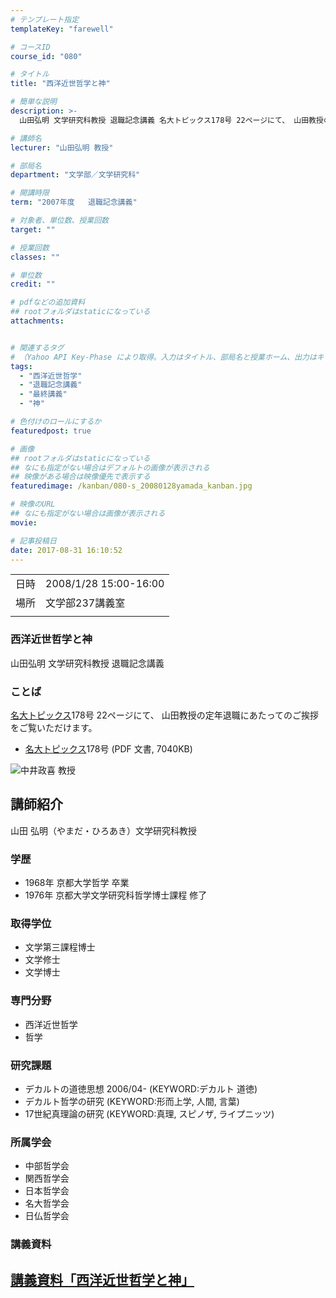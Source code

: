 ```yaml
---
# テンプレート指定
templateKey: "farewell"

# コースID
course_id: "080"

# タイトル
title: "西洋近世哲学と神"

# 簡単な説明
description: >-
  山田弘明 文学研究科教授 退職記念講義 名大トピックス178号 22ページにて、 山田教授の定年退職にあたってのご挨拶をご覧いただけます。   * 名大トピ ....

# 講師名
lecturer: "山田弘明 教授"

# 部局名
department: "文学部／文学研究科"

# 開講時限
term: "2007年度	退職記念講義"

# 対象者、単位数、授業回数
target: ""

# 授業回数
classes: ""

# 単位数
credit: ""

# pdfなどの追加資料
## rootフォルダはstaticになっている
attachments:


# 関連するタグ
# （Yahoo API Key-Phase により取得。入力はタイトル、部局名と授業ホーム、出力はキーフレーズ（tags））
tags:
  - "西洋近世哲学"
  - "退職記念講義"
  - "最終講義"
  - "神"

# 色付けのロールにするか
featuredpost: true

# 画像
## rootフォルダはstaticになっている
## なにも指定がない場合はデフォルトの画像が表示される
## 映像がある場合は映像優先で表示する
featuredimage: /kanban/080-s_20080128yamada_kanban.jpg

# 映像のURL
## なにも指定がない場合は画像が表示される
movie: 

# 記事投稿日
date: 2017-08-31 16:10:52
---
```


|   |   |
|---|---|
| 日時 | 2008/1/28  15:00-16:00 |
| 場所 | 文学部237講義室 |
|   |   |


### 西洋近世哲学と神

山田弘明 文学研究科教授 退職記念講義

### ことば

[名大トピックス](http://www.nagoya-u.ac.jp/about-nu/public-relations/publication/topics-archive.html)178号 22ページにて、 山田教授の定年退職にあたってのご挨拶をご覧いただけます。

* <a href="http://www.nagoya-u.ac.jp/about-nu/public-relations/publication/upload_images/no178.pdf" target="_blank">[名大トピックス](http://www.nagoya-u.ac.jp/about-nu/public-relations/publication/topics-archive.html)178号</a> (PDF 文書, 7040KB)


![中井政喜 教授](https://ocw.nagoya-u.jp/files/80/s_20080128yamada_kao.jpg) 

## 講師紹介

山田 弘明（やまだ・ひろあき）文学研究科教授

### 学歴

* 1968年 京都大学哲学 卒業
* 1976年 京都大学文学研究科哲学博士課程 修了

### 取得学位

* 文学第三課程博士
* 文学修士
* 文学博士

### 専門分野

* 西洋近世哲学
* 哲学

### 研究課題

* デカルトの道徳思想 2006/04- (KEYWORD:デカルト 道徳)
* デカルト哲学の研究 (KEYWORD:形而上学, 人間, 言葉)
* 17世紀真理論の研究 (KEYWORD:真理, スピノザ, ライプニッツ)

### 所属学会

* 中部哲学会
* 関西哲学会
* 日本哲学会
* 名大哲学会
* 日仏哲学会


### 講義資料

[講義資料「西洋近世哲学と神」](https://ocw.nagoya-u.jp/files/80/yamada_lect.pdf) 
-----